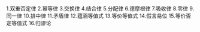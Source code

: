 1.双重否定律
2.幂等律
3.交换律
4.结合律
5.分配律
6.德摩根律
7.吸收律
8.零律
9.同一律
10.排中律
11.矛盾律
12.蕴涵等值式
13.等价等值式
14.假言易位
15.等价否定等值式
16.归谬论